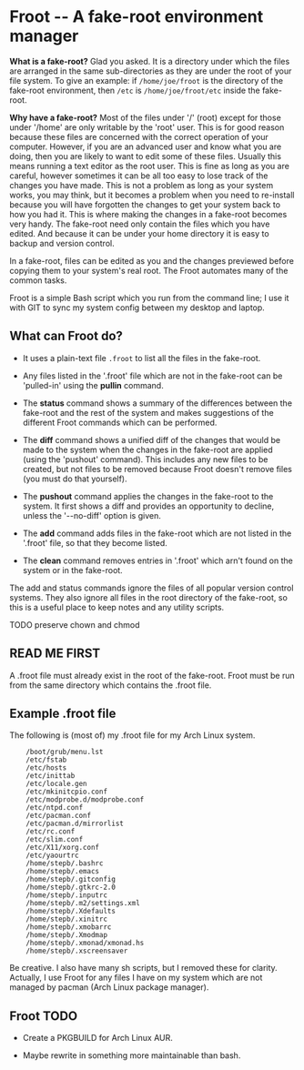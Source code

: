 # Froot -- A fake-root environment manager

**What is a fake-root?** Glad you asked. It is a directory under which the files
  are arranged in the same sub-directories as they are under the root of your
  file system. To give an example: if <code>/home/joe/froot</code> is the
  directory of the fake-root environment, then <code>/etc</code> is
  <code>/home/joe/froot/etc</code> inside the fake-root.

**Why have a fake-root?** Most of the files under '/' (root) except for those
  under '/home' are only writable by the 'root' user. This is for good reason
  because these files are concerned with the correct operation of your
  computer. However, if you are an advanced user and know what you are doing,
  then you are likely to want to edit some of these files. Usually this means
  running a text editor as the root user. This is fine as long as you are
  careful, however sometimes it can be all too easy to lose track of the changes
  you have made. This is not a problem as long as your system works, you may
  think, but it becomes a problem when you need to re-install because you will
  have forgotten the changes to get your system back to how you had it. This is
  where making the changes in a fake-root becomes very handy. The fake-root need
  only contain the files which you have edited. And because it can be under your
  home directory it is easy to backup and version control.

In a fake-root, files can be edited as you and the changes previewed before
copying them to your system's real root. The Froot automates many of the common
tasks.

Froot is a simple Bash script which you run from the command line; I use it with
GIT to sync my system config between my desktop and laptop.

## What can Froot do?

*  It uses a plain-text file <code>.froot</code> to list all the files in the
   fake-root.

*  Any files listed in the '.froot' file which are not in the fake-root can be
   'pulled-in' using the **pullin** command.

*  The **status** command shows a summary of the differences between the
   fake-root and the rest of the system and makes suggestions of the different
   Froot commands which can be performed.

*  The **diff** command shows a unified diff of the changes that would be made
   to the system when the changes in the fake-root are applied (using the
   'pushout' command). This includes any new files to be created, but not files
   to be removed because Froot doesn't remove files (you must do that yourself).

*  The **pushout** command applies the changes in the fake-root to the
   system. It first shows a diff and provides an opportunity to decline, unless
   the '--no-diff' option is given.

*  The **add** command adds files in the fake-root which are not listed in
   the '.froot' file, so that they become listed.

*  The **clean** command removes entries in '.froot' which arn't found on the
   system or in the fake-root.

The add and status commands ignore the files of all popular version control
systems. They also ignore all files in the root directory of the fake-root, so
this is a useful place to keep notes and any utility scripts.

TODO preserve chown and chmod

## READ ME FIRST

A .froot file must already exist in the root of the fake-root. Froot must be run
from the same directory which contains the .froot file.

## Example .froot file

The following is (most of) my .froot file for my Arch Linux system.

        /boot/grub/menu.lst
        /etc/fstab
        /etc/hosts
        /etc/inittab
        /etc/locale.gen
        /etc/mkinitcpio.conf
        /etc/modprobe.d/modprobe.conf
        /etc/ntpd.conf
        /etc/pacman.conf
        /etc/pacman.d/mirrorlist
        /etc/rc.conf
        /etc/slim.conf
        /etc/X11/xorg.conf
        /etc/yaourtrc
        /home/stepb/.bashrc
        /home/stepb/.emacs
        /home/stepb/.gitconfig
        /home/stepb/.gtkrc-2.0
        /home/stepb/.inputrc
        /home/stepb/.m2/settings.xml
        /home/stepb/.Xdefaults
        /home/stepb/.xinitrc
        /home/stepb/.xmobarrc
        /home/stepb/.Xmodmap
        /home/stepb/.xmonad/xmonad.hs
        /home/stepb/.xscreensaver

Be creative. I also have many sh scripts, but I removed these for
clarity. Actually, I use Froot for any files I have on my system which are not
managed by pacman (Arch Linux package manager).

## Froot TODO

-   Create a PKGBUILD for Arch Linux AUR.

-   Maybe rewrite in something more maintainable than bash.
